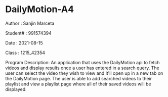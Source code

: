 # DailyMotion-A4

Author   : Sanjin Marceta

Student# : 991574394

Date     : 2021-08-15

Class    : 1215_42354

Program Description:
An application that uses the DailyMotion api to fetch videos and display results
once a user has entered in a search query. The user can select the video they 
wish to view and it'll open up in a new tab on the DailyMotion page. The user
is able to add searched videos to their playlist and view a playlist page
where all of their saved videos will be displayed. 
